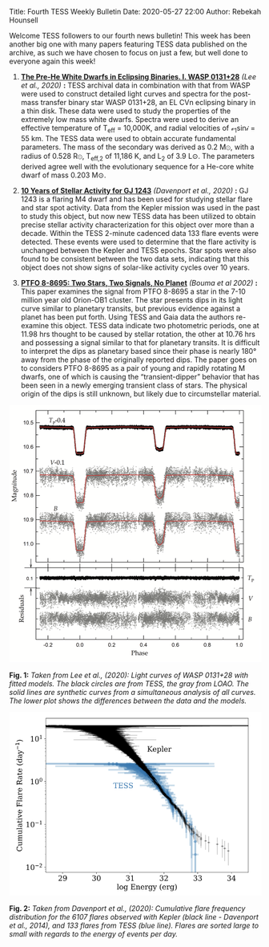 Title: Fourth TESS Weekly Bulletin
Date: 2020-05-27 22:00
Author: Rebekah Hounsell

Welcome TESS followers to our fourth  news bulletin! This week has been another big one with many papers featuring TESS data published on the archive, as such we have chosen to focus on just a few, but well done to everyone again this week!


1. **[The Pre-He White Dwarfs in Eclipsing Binaries. I. WASP 0131+28](https://arxiv.org/abs/2005.10394)** *(Lee et al., 2020)* **:**
TESS archival data in combination with that from WASP were used to construct detailed light curves and spectra for the post-mass transfer binary star WASP 0131+28, an EL CVn eclipsing binary in a thin disk. These data were used to study the properties of the extremely low mass white dwarfs. Spectra were used to derive an effective temperature of T<sub>eff</sub> = 10,000K, and radial velocities  of &#120011;<sub>1</sub>sin&#119998; = 55 km. The TESS data were used to obtain accurate fundamental parameters. The mass of the secondary was derived as 0.2 M&#8857;, with a radius of 0.528 R&#8857;, T<sub>eff,2</sub> of 11,186 K, and L<sub>2</sub> of 3.9 L&#8857;. The parameters derived agree well with the evolutionary sequence for a He-core white dwarf of mass 0.203 M&#8857;.

2. **[10 Years of Stellar Activity for GJ 1243](https://arxiv.org/abs/2005.10281)** *(Davenport et al., 2020)* **:**
GJ 1243 is a flaring M4 dwarf and has been used for studying stellar flare and star spot activity. Data from the Kepler mission was used in the past to study this object, but now new TESS data has been utilized to obtain precise stellar activity characterization for this object over more than a decade. Within the TESS 2-minute cadenced data 133 flare events were detected. These events were used to determine that the flare activity is unchanged between the Kepler and TESS epochs.  Star spots were also found to be consistent between the two data sets, indicating that this object does not show signs of solar-like activity cycles over 10 years.

3. **[PTFO 8-8695: Two Stars, Two Signals, No Planet](https://arxiv.org/abs/2005.10253)** *(Bouma et al 2002)* **:**
This paper examines the signal from PTFO 8-8695 a star in the 7-10 million year old Orion-OB1 cluster. The star presents dips in its light curve similar to planetary transits, but previous evidence against a planet has been put forth. Using TESS and Gaia data the authors re-examine this object. TESS data indicate two photometric periods, one at 11.98 hrs thought to be caused by stellar rotation, the other at 10.76 hrs and possessing a signal similar to that for planetary transits. It is difficult to interpret the dips as planetary based since their  phase is nearly 180&#176; away from the phase of the originally reported dips. The paper goes on to  considers PTFO 8-8695 as a pair of young and rapidly rotating M dwarfs, one of which is causing the  “transient-dipper” behavior that has been seen in a newly emerging transient class of stars. The physical origin of the dips is still unknown, but likely due to  circumstellar material.

![wasp](images/news/wasp.png)

**Fig. 1:** *Taken from Lee et al., (2020): Light curves of WASP 0131+28 with fitted models. The black circles are from TESS, the gray from LOAO. The solid lines are synthetic curves from a simultaneous analysis of all curves. The lower plot shows the differences between the data and the models.*

![gj1243](images/news/gj1243.png)

**Fig. 2:** *Taken from Davenport et al., (2020): Cumulative flare frequency distribution for the 6107 flares observed with Kepler (black line - Davenport et al., 2014), and 133 flares from TESS (blue line). Flares are sorted large to small with regards to the energy of events per day.*


